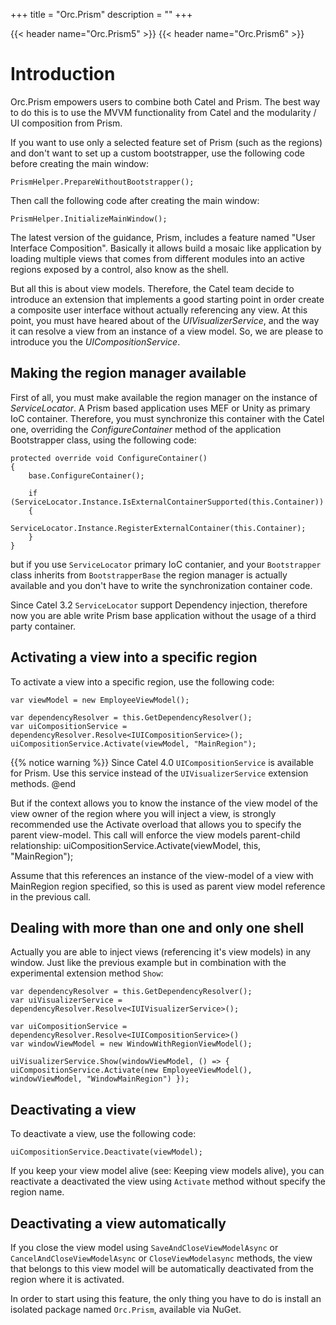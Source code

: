 +++
title = "Orc.Prism" 
description = ""
+++

{{< header name="Orc.Prism5" >}}
{{< header name="Orc.Prism6" >}}

# Introduction

Orc.Prism empowers users to combine both Catel and Prism. The best way to do this is to use the MVVM functionality from Catel and the modularity / UI composition from Prism. 

If you want to use only a selected feature set of Prism (such as the regions) and don't want to set up a custom bootstrapper, use the following code before creating the main window:

```
PrismHelper.PrepareWithoutBootstrapper();
```

Then call the following code after creating the main window:

```
PrismHelper.InitializeMainWindow();
```

The latest version of the guidance, Prism, includes a feature named "User Interface Composition". Basically it allows build a mosaic like application by loading multiple views that comes from different modules into an active regions exposed by a control, also know as the shell.

But all this is about view models. Therefore, the Catel team decide to introduce an extension that implements a good starting point in order create a composite user interface without actually referencing any view. At this point, you must have heared about of the *UIVisualizerService*, and the way it can resolve a view from an instance of a view model. So, we are please to introduce you the *UICompositionService*.

## Making the region manager available

First of all, you must make available the region manager on the instance of *ServiceLocator*. A Prism based application uses MEF or Unity as primary IoC container. Therefore, you must synchronize this container with the Catel one, overriding the *ConfigureContainer* method of the application Bootstrapper class, using the following code:

```
protected override void ConfigureContainer()
{
	base.ConfigureContainer();

	if (ServiceLocator.Instance.IsExternalContainerSupported(this.Container))
	{
		ServiceLocator.Instance.RegisterExternalContainer(this.Container);
	}
}
```

but if you use `ServiceLocator` primary IoC contanier, and your `Bootstrapper` class inherits from `BootstrapperBase` the region manager is actually available and you don't have to write the synchronization container code.

Since Catel 3.2 `ServiceLocator` support Dependency injection, therefore now you are able write Prism base application without the usage of a third party container.

## Activating a view into a specific region

To activate a view into a specific region, use the following code:

```
var viewModel = new EmployeeViewModel();

var dependencyResolver = this.GetDependencyResolver();
var uiCompositionService = dependencyResolver.Resolve<IUICompositionService>();
uiCompositionService.Activate(viewModel, "MainRegion");
```

{{% notice warning %}}
Since Catel 4.0 `UICompositionService` is available for Prism. Use this service instead of the `UIVisualizerService` extension methods.
@end

But if the context allows you to know the instance of the view model of the view owner of the region where you will inject a view, is strongly recommended use the Activate overload that allows you to specify the parent view-model. This call will enforce the view models parent-child relationship:
uiCompositionService.Activate(viewModel, this, "MainRegion");

Assume that this references an instance of the view-model of a view with MainRegion region specified, so this is used as parent view model reference in the previous call.

## Dealing with more than one and only one shell

Actually you are able to inject views (referencing it's view models) in any window. Just like the previous example but in combination with the experimental extension method `Show`:

```
var dependencyResolver = this.GetDependencyResolver();
var uiVisualizerService = dependencyResolver.Resolve<IUIVisualizerService>();

var uiCompositionService = dependencyResolver.Resolve<IUICompositionService>()
var windowViewModel = new WindowWithRegionViewModel();

uiVisualizerService.Show(windowViewModel, () => { uiCompositionService.Activate(new EmployeeViewModel(), windowViewModel, "WindowMainRegion") });
```

## Deactivating a view

To deactivate a view, use the following code:

```
uiCompositionService.Deactivate(viewModel);
```

If you keep your view model alive (see: Keeping view models alive), you can reactivate a deactivated the view using `Activate` method without specify the region name.

## Deactivating a view automatically

If you close the view model using `SaveAndCloseViewModelAsync` or `CancelAndCloseViewModelAsync` or `CloseViewModelasync` methods, the view that belongs to this view model will be automatically deactivated from the region where it is activated.

In order to start using this feature, the only thing you have to do is install an isolated package named `Orc.Prism`, available via NuGet.
